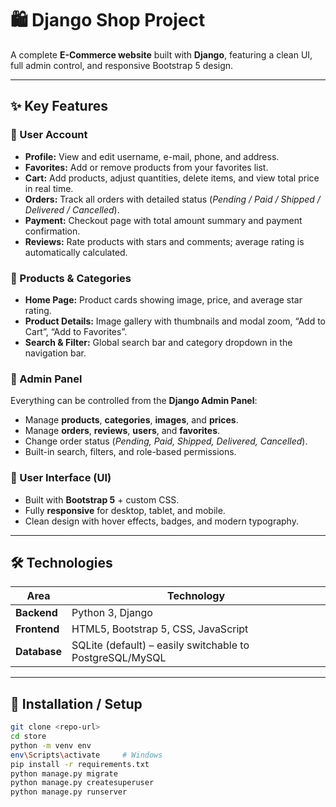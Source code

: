 # 🛍️ Django Shop Project

A complete **E-Commerce website** built with **Django**, featuring a clean UI, full admin control, and responsive Bootstrap 5 design.

---

## ✨ Key Features

### 👤 User Account
- **Profile:** View and edit username, e-mail, phone, and address.  
- **Favorites:** Add or remove products from your favorites list.  
- **Cart:** Add products, adjust quantities, delete items, and view total price in real time.  
- **Orders:** Track all orders with detailed status (*Pending / Paid / Shipped / Delivered / Cancelled*).  
- **Payment:** Checkout page with total amount summary and payment confirmation.  
- **Reviews:** Rate products with stars and comments; average rating is automatically calculated.

### 🧩 Products & Categories
- **Home Page:** Product cards showing image, price, and average star rating.  
- **Product Details:** Image gallery with thumbnails and modal zoom, “Add to Cart”, “Add to Favorites”.  
- **Search & Filter:** Global search bar and category dropdown in the navigation bar.

### 🔐 Admin Panel
Everything can be controlled from the **Django Admin Panel**:
- Manage **products**, **categories**, **images**, and **prices**.  
- Manage **orders**, **reviews**, **users**, and **favorites**.  
- Change order status (*Pending, Paid, Shipped, Delivered, Cancelled*).  
- Built-in search, filters, and role-based permissions.

### 🎨 User Interface (UI)
- Built with **Bootstrap 5** + custom CSS.  
- Fully **responsive** for desktop, tablet, and mobile.  
- Clean design with hover effects, badges, and modern typography.

---

## 🛠️ Technologies

| Area | Technology |
|------|-------------|
| **Backend** | Python 3, Django |
| **Frontend** | HTML5, Bootstrap 5, CSS, JavaScript |
| **Database** | SQLite (default) – easily switchable to PostgreSQL/MySQL |

---

## 🚀 Installation / Setup

```bash
git clone <repo-url>
cd store
python -m venv env
env\Scripts\activate     # Windows
pip install -r requirements.txt
python manage.py migrate
python manage.py createsuperuser
python manage.py runserver